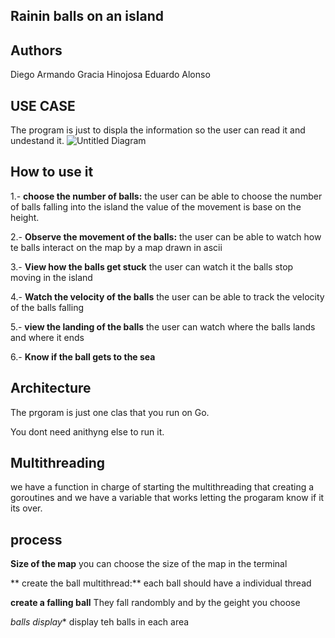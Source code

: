 ## Rainin balls on an island

## Authors
 Diego Armando Gracia Hinojosa
 Eduardo Alonso
 
## USE CASE

The program is just to displa the information so the user can read it and undestand it.
![Untitled Diagram](https://user-images.githubusercontent.com/17838196/70180409-8ed59b80-16a5-11ea-91a6-f8d5299d9af9.png)

## How to use it

1.- **choose the number of balls:** the user can be able to choose the number of balls falling into the island 
the value of the movement is base on the height.

2.- **Observe the movement of the balls:** the user can be able to watch how te balls interact on the map by a map drawn in ascii

3.- **View how the balls get stuck** the user can watch it the balls stop moving in the island

4.- **Watch the velocity of the balls** the user can be able to track the velocity of the balls falling

5.- **view the landing of the balls**  the user can watch where the balls lands and where it ends

6.- **Know if the ball gets to the sea**


## Architecture

The prgoram is just one clas that you run on Go.

You dont need anithyng else to run it.

## Multithreading

we have a function in charge of starting the multithreading that creating a goroutines 
and we have a variable that works letting the progaram know if it its over.

## process

**Size of the map** you can choose the size of the map in the terminal

** create the ball multithread:** each ball should have a individual thread

**create a falling ball** They fall randombly and by the geight you choose

*balls display** display teh balls in each area








